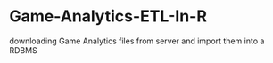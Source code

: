 # Game-Analytics-ETL-In-R
downloading Game Analytics files from server and import them into a RDBMS

